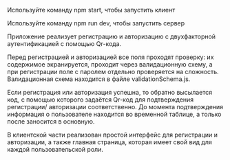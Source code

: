 Используйте команду npm start, чтобы запустить клиент

Используйте команду npm run dev, чтобы запустить сервер

Приложение реализует регистрацию и авторизацию с двухфакторной аутентификацией с помощью Qr-кода.

Перед регистрацией и авторизацией все поля проходят проверку: их содержимое экранируется, проходит через валидационную схему,
а при регистрации поле с паролем отдельно проверяется на сложность. Валидационная схема находится в файле validationSchema.js.

Если регистрация или авторизация успешна, то обратно высылается код, с помощью которого задаётся Qr-код для подтверждения регистрации/ авторизации соответственно. До момента подтверждения информация о пользователе находится во временной таблице, а только после заносится в основную.

В клиентской части реализован простой интерфейс для регистрации и авторизации, а также главная страница, которая имеет свой вид для каждой пользовательской роли.